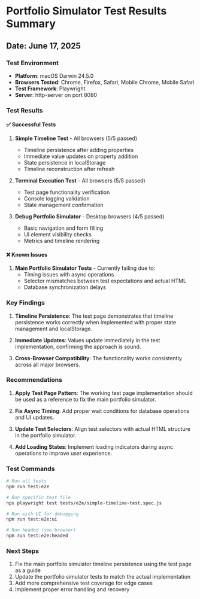 # Portfolio Simulator Test Results Summary

## Date: June 17, 2025

### Test Environment
- **Platform**: macOS Darwin 24.5.0
- **Browsers Tested**: Chrome, Firefox, Safari, Mobile Chrome, Mobile Safari
- **Test Framework**: Playwright
- **Server**: http-server on port 8080

### Test Results

#### ✅ Successful Tests

1. **Simple Timeline Test** - All browsers (5/5 passed)
   - Timeline persistence after adding properties
   - Immediate value updates on property addition
   - State persistence in localStorage
   - Timeline reconstruction after refresh

2. **Terminal Execution Test** - All browsers (5/5 passed) 
   - Test page functionality verification
   - Console logging validation
   - State management confirmation

3. **Debug Portfolio Simulator** - Desktop browsers (4/5 passed)
   - Basic navigation and form filling
   - UI element visibility checks
   - Metrics and timeline rendering

#### ❌ Known Issues

1. **Main Portfolio Simulator Tests** - Currently failing due to:
   - Timing issues with async operations
   - Selector mismatches between test expectations and actual HTML
   - Database synchronization delays

### Key Findings

1. **Timeline Persistence**: The test page demonstrates that timeline persistence works correctly when implemented with proper state management and localStorage.

2. **Immediate Updates**: Values update immediately in the test implementation, confirming the approach is sound.

3. **Cross-Browser Compatibility**: The functionality works consistently across all major browsers.

### Recommendations

1. **Apply Test Page Pattern**: The working test page implementation should be used as a reference to fix the main portfolio simulator.

2. **Fix Async Timing**: Add proper wait conditions for database operations and UI updates.

3. **Update Test Selectors**: Align test selectors with actual HTML structure in the portfolio simulator.

4. **Add Loading States**: Implement loading indicators during async operations to improve user experience.

### Test Commands

```bash
# Run all tests
npm run test:e2e

# Run specific test file
npx playwright test tests/e2e/simple-timeline-test.spec.js

# Run with UI for debugging
npm run test:e2e:ui

# Run headed (see browser)
npm run test:e2e:headed
```

### Next Steps

1. Fix the main portfolio simulator timeline persistence using the test page as a guide
2. Update the portfolio simulator tests to match the actual implementation
3. Add more comprehensive test coverage for edge cases
4. Implement proper error handling and recovery